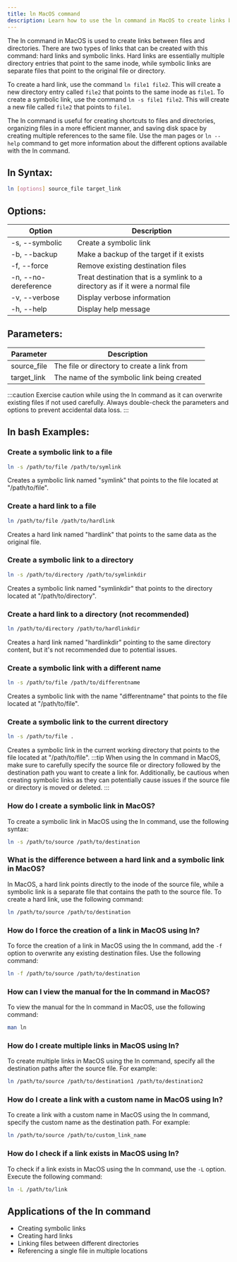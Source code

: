 ```yaml
---
title: ln MacOS command
description: Learn how to use the ln command in MacOS to create links between files and directories efficiently.
---
```


The ln command in MacOS is used to create links between files and directories. There are two types of links that can be created with this command: hard links and symbolic links. Hard links are essentially multiple directory entries that point to the same inode, while symbolic links are separate files that point to the original file or directory.

To create a hard link, use the command `ln file1 file2`. This will create a new directory entry called `file2` that points to the same inode as `file1`. To create a symbolic link, use the command `ln -s file1 file2`. This will create a new file called `file2` that points to `file1`.

The ln command is useful for creating shortcuts to files and directories, organizing files in a more efficient manner, and saving disk space by creating multiple references to the same file. Use the man pages or `ln --help` command to get more information about the different options available with the ln command.
## ln Syntax:
```bash
ln [options] source_file target_link
```

## Options:
| Option           | Description                            |
|------------------|----------------------------------------|
| -s, --symbolic   | Create a symbolic link                 |
| -b, --backup     | Make a backup of the target if it exists |
| -f, --force      | Remove existing destination files       |
| -n, --no-dereference | Treat destination that is a symlink to a directory as if it were a normal file |
| -v, --verbose    | Display verbose information             |
| -h, --help       | Display help message                    |

## Parameters:
| Parameter    | Description                                |
|--------------|--------------------------------------------|
| source_file  | The file or directory to create a link from |
| target_link  | The name of the symbolic link being created |

:::caution
Exercise caution while using the ln command as it can overwrite existing files if not used carefully. Always double-check the parameters and options to prevent accidental data loss.
:::
## ln bash Examples:
### Create a symbolic link to a file
```bash
ln -s /path/to/file /path/to/symlink
```
Creates a symbolic link named "symlink" that points to the file located at "/path/to/file".

### Create a hard link to a file
```bash
ln /path/to/file /path/to/hardlink
```
Creates a hard link named "hardlink" that points to the same data as the original file.

### Create a symbolic link to a directory
```bash
ln -s /path/to/directory /path/to/symlinkdir
```
Creates a symbolic link named "symlinkdir" that points to the directory located at "/path/to/directory".

### Create a hard link to a directory (not recommended)
```bash
ln /path/to/directory /path/to/hardlinkdir
```
Creates a hard link named "hardlinkdir" pointing to the same directory content, but it's not recommended due to potential issues.

### Create a symbolic link with a different name
```bash
ln -s /path/to/file /path/to/differentname
```
Creates a symbolic link with the name "differentname" that points to the file located at "/path/to/file".

### Create a symbolic link to the current directory
```bash
ln -s /path/to/file .
```
Creates a symbolic link in the current working directory that points to the file located at "/path/to/file".
:::tip
When using the ln command in MacOS, make sure to carefully specify the source file or directory followed by the destination path you want to create a link for. Additionally, be cautious when creating symbolic links as they can potentially cause issues if the source file or directory is moved or deleted.
:::

### How do I create a symbolic link in MacOS?
To create a symbolic link in MacOS using the ln command, use the following syntax:
```bash
ln -s /path/to/source /path/to/destination
```

### What is the difference between a hard link and a symbolic link in MacOS?
In MacOS, a hard link points directly to the inode of the source file, while a symbolic link is a separate file that contains the path to the source file. To create a hard link, use the following command:
```bash
ln /path/to/source /path/to/destination
```

### How do I force the creation of a link in MacOS using ln?
To force the creation of a link in MacOS using the ln command, add the `-f` option to overwrite any existing destination files. Use the following command:
```bash
ln -f /path/to/source /path/to/destination
```

### How can I view the manual for the ln command in MacOS?
To view the manual for the ln command in MacOS, use the following command:
```bash
man ln
```

### How do I create multiple links in MacOS using ln?
To create multiple links in MacOS using the ln command, specify all the destination paths after the source file. For example:
```bash
ln /path/to/source /path/to/destination1 /path/to/destination2
```

### How do I create a link with a custom name in MacOS using ln?
To create a link with a custom name in MacOS using the ln command, specify the custom name as the destination path. For example:
```bash
ln /path/to/source /path/to/custom_link_name
```

### How do I check if a link exists in MacOS using ln?
To check if a link exists in MacOS using the ln command, use the `-L` option. Execute the following command:
```bash
ln -L /path/to/link
```
## Applications of the ln command

- Creating symbolic links
- Creating hard links
- Linking files between different directories
- Referencing a single file in multiple locations